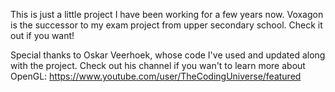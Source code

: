 This is just a little project I have been working for a few years now. Voxagon is the successor to my exam project from upper secondary school. Check it out if you want!

Special thanks to Oskar Veerhoek, whose code I've used and updated along with the project.
Check out his channel if you wan't to learn more about OpenGL: https://www.youtube.com/user/TheCodingUniverse/featured
